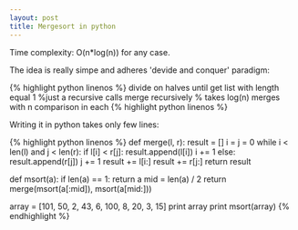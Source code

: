 ```yaml
---
layout: post
title: Mergesort in python
---
```


Time complexity: O(n*log(n)) for any case. 

The idea is really simpe and adheres 'devide and conquer' paradigm:

{% highlight python linenos %}
divide on halves until get list with length equal 1 %just a recursive calls
merge recursively % takes log(n) merges with n comparison in each
{% highlight python linenos %}

Writing it in python takes only few lines:

{% highlight python linenos %}
def merge(l, r):
    result = []
    i = j = 0
    while i < len(l) and j < len(r):
        if l[i] < r[j]:
            result.append(l[i])
            i += 1
        else:
            result.append(r[j])
            j += 1
    result += l[i:]
    result += r[j:]
    return result

def msort(a):
    if len(a) == 1:
        return a
    mid = len(a) / 2
    return merge(msort(a[:mid]), msort(a[mid:]))


array = [101, 50, 2, 43, 6, 100, 8, 20, 3, 15]
print array
print msort(array)
{% endhighlight %}
